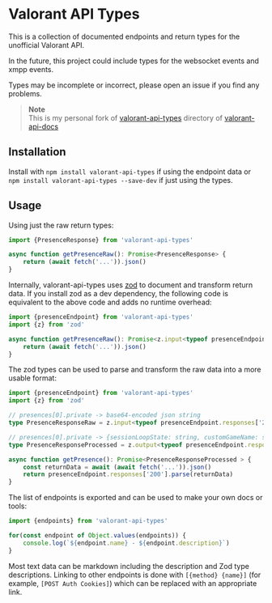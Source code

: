 # Valorant API Types

This is a collection of documented endpoints and return types for the unofficial Valorant API.

In the future, this project could include types for the websocket events and xmpp events.

Types may be incomplete or incorrect, please open an issue if you find any problems.

> **Note**\
> This is my personal fork of [valorant-api-types](https://github.com/techchrism/valorant-api-docs/tree/trunk/valorant-api-types) directory of [valorant-api-docs](https://github.com/techchrism/valorant-api-docs)

## Installation

Install with `npm install valorant-api-types` if using the endpoint data or `npm install valorant-api-types --save-dev` if just using the types.

## Usage

Using just the raw return types:
```ts
import {PresenceResponse} from 'valorant-api-types'

async function getPresenceRaw(): Promise<PresenceResponse> {
    return (await fetch('...')).json()
}
```

Internally, valorant-api-types uses [zod](https://github.com/colinhacks/zod) to document and transform return data.
If you install zod as a dev dependency, the following code is equivalent to the above code and adds no runtime overhead:
```ts
import {presenceEndpoint} from 'valorant-api-types'
import {z} from 'zod'

async function getPresenceRaw(): Promise<z.input<typeof presenceEndpoint.responses['200']>> {
    return (await fetch('...')).json()
}
```

The zod types can be used to parse  and transform the raw data into a more usable format:
```ts
import {presenceEndpoint} from 'valorant-api-types'
import {z} from 'zod'

// presences[0].private -> base64-encoded json string
type PresenceResponseRaw = z.input<typeof presenceEndpoint.responses['200']>

// presences[0].private -> {sessionLoopState: string, customGameName: string, ...}
type PresenceResponseProcessed = z.output<typeof presenceEndpoint.responses['200']>

async function getPresence(): Promise<PresenceResponseProcessed > {
    const returnData = await (await fetch('...')).json()
    return presenceEndpoint.responses['200'].parse(returnData)
}
```

The list of endpoints is exported and can be used to make your own docs or tools:
```ts
import {endpoints} from 'valorant-api-types'

for(const endpoint of Object.values(endpoints)) {
    console.log(`${endpoint.name} - ${endpoint.description}`)
}
```

Most text data can be markdown including the description and Zod type descriptions.
Linking to other endpoints is done with `[{method} {name}]` (for example, `[POST Auth Cookies]`)
which can be replaced with an appropriate link.
